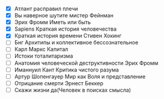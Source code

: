 
- [x] Атлант расправил плечи
- [x] Вы наверное шутите мистер Фейнман
- [x] Эрих Фромм Иметь или быть
- [x] Sapiens Краткая история человечества
- [x] Краткая история времени Стивен Хокинг
- [ ] Бнг Архитипы и коллективное бессознательное
- [ ] Карл Маркс Капитал
- [ ] Истоки тоталитаризма
- [ ] Анатомия человеческой деструктивности Эрих Фромм
- [ ] Иманнуил Кант Критика чистого разума
- [ ] Артур Шопенгауер Мир как Воля и представление
- [ ] Отрицание смерти Эрнест Беккер
- [ ] Скажи жизни да(Человек в поисках смысла)
